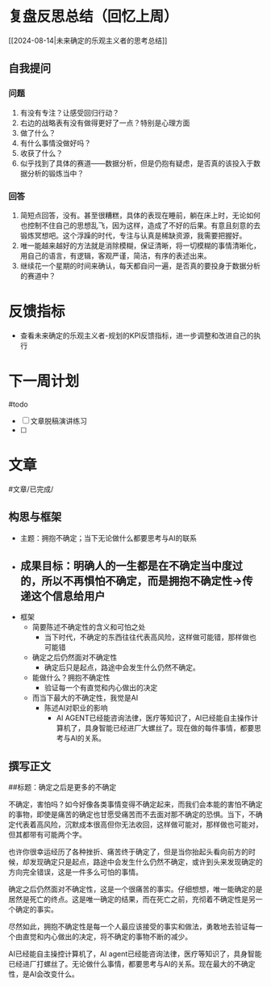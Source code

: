 # 复盘反思总结（回忆上周）

[[2024-08-14|未来确定的乐观主义者的思考总结]] 

## 自我提问
### 问题

1. 有没有专注？让感受回归行动？
2. 右边的战略表有没有做得更好了一点？特别是心理方面
3. 做了什么？
4. 有什么事情没做好吗？
5. 收获了什么？
6. 似乎找到了具体的赛道——数据分析，但是仍抱有疑虑，是否真的该投入于数据分析的锻炼当中？

### 回答

1. 简短点回答，没有。甚至很糟糕，具体的表现在睡前，躺在床上时，无论如何也控制不住自己的思想乱飞，因为这样，造成了不好的后果。有意且刻意的去锻炼冥想吧。这个浮躁的时代，专注与认真是稀缺资源，我需要把握好。
2. 唯一能越来越好的方法就是消除模糊，保证清晰，将一切模糊的事情清晰化，用自己的语言，有逻辑，客观严谨，简洁，有序的表述出来。
6. 继续花一个星期的时间来确认，每天都自问一遍，是否真的要投身于数据分析的赛道中？

# 反馈指标

- 查看未来确定的乐观主义者-规划的KPI反馈指标，进一步调整和改进自己的执行

# 下一周计划
#todo 

- [ ] 文章脱稿演讲练习
- [ ] 

# 文章
#文章/已完成/
## 构思与框架

- 主题：拥抱不确定；当下无论做什么都要思考与AI的联系
- 成果目标：明确人的一生都是在不确定当中度过的，所以不再惧怕不确定，而是拥抱不确定性->传递这个信息给用户
	- 
- 框架
	- 简要陈述不确定性的含义和可怕之处
		- 当下时代，不确定的东西往往代表高风险，这样做可能错，那样做也可能错
	- 确定之后仍然面对不确定性
		- 确定后只是起点，路途中会发生什么仍然不确定。
	- 能做什么？拥抱不确定性
		- 验证每一个有直觉和内心做出的决定
	- 而当下最大的不确定性，我觉是AI
		- 陈述AI对职业的影响
			- AI AGENT已经能咨询法律，医疗等知识了，AI已经能自主操作计算机了，具身智能已经进厂大螺丝了。现在做的每件事情，都要思考与AI的关系。
## 撰写正文

##标题：确定之后是更多的不确定

不确定，害怕吗？如今好像各类事情变得不确定起来，而我们会本能的害怕不确定的事物，即使是痛苦的确定也甘愿受痛苦而不去面对那不确定的恐惧。当下，不确定代表着高风险，沉默成本很高但你无法收回，这样做可能对，那样做也可能对，但其都带有可能两个字。

也许你很幸运经历了各种挫折、痛苦终于确定了，但是当你抬起头看向前方的时候，却发现确定只是起点，路途中会发生什么仍然不确定，或许到头来发现确定的方向完全错误，这是一件多么可怕的事情。

确定之后仍然面对不确定性，这是一个很痛苦的事实。仔细想想，唯一能确定的是居然是死亡的终点。这是唯一确定的结果，而在死亡之前，充彻着不确定性是另一个确定的事实。

尽然如此，拥抱不确定性是每一个人最应该接受的事实和做法，勇敢地去验证每一个由直觉和内心做出的决定，将不确定的事物不断的减少。

AI已经能自主操控计算机了，AI agent已经能咨询法律，医疗等知识了，具身智能已经进厂打螺丝了。无论做什么事情，都要思考与AI的关系。现在最大的不确定性，是AI会改变什么。





